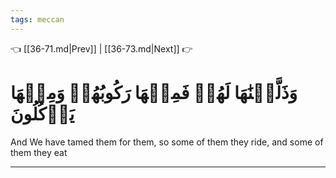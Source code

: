 ```yaml
---
tags: meccan
---
```


👈 [[36-71.md|Prev]] | [[36-73.md|Next]] 👉

# وَذَلَّلۡنَٰهَا لَهُمۡ فَمِنۡهَا رَكُوبُهُمۡ وَمِنۡهَا يَأۡكُلُونَ

And We have tamed them for them, so some of them they ride, and some of them they eat

---

